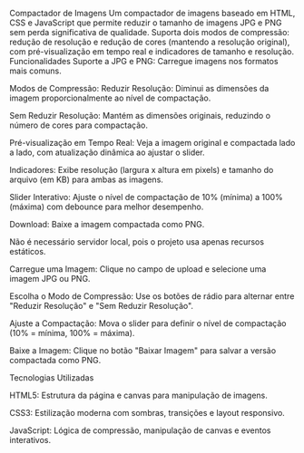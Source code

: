Compactador de Imagens
Um compactador de imagens baseado em HTML, CSS e JavaScript que permite reduzir o tamanho de imagens JPG e PNG sem perda significativa de qualidade. Suporta dois modos de compressão: redução de resolução e redução de cores (mantendo a resolução original), com pré-visualização em tempo real e indicadores de tamanho e resolução.
Funcionalidades
Suporte a JPG e PNG: Carregue imagens nos formatos mais comuns.

Modos de Compressão:
Reduzir Resolução: Diminui as dimensões da imagem proporcionalmente ao nível de compactação.

Sem Reduzir Resolução: Mantém as dimensões originais, reduzindo o número de cores para compactação.

Pré-visualização em Tempo Real: Veja a imagem original e compactada lado a lado, com atualização dinâmica ao ajustar o slider.

Indicadores: Exibe resolução (largura x altura em pixels) e tamanho do arquivo (em KB) para ambas as imagens.

Slider Interativo: Ajuste o nível de compactação de 10% (mínima) a 100% (máxima) com debounce para melhor desempenho.

Download: Baixe a imagem compactada como PNG.

Não é necessário servidor local, pois o projeto usa apenas recursos estáticos.

Carregue uma Imagem:
Clique no campo de upload e selecione uma imagem JPG ou PNG.

Escolha o Modo de Compressão:
Use os botões de rádio para alternar entre "Reduzir Resolução" e "Sem Reduzir Resolução".

Ajuste a Compactação:
Mova o slider para definir o nível de compactação (10% = mínima, 100% = máxima).

Baixe a Imagem:
Clique no botão "Baixar Imagem" para salvar a versão compactada como PNG.

Tecnologias Utilizadas

HTML5: Estrutura da página e canvas para manipulação de imagens.

CSS3: Estilização moderna com sombras, transições e layout responsivo.

JavaScript: Lógica de compressão, manipulação de canvas e eventos interativos.

